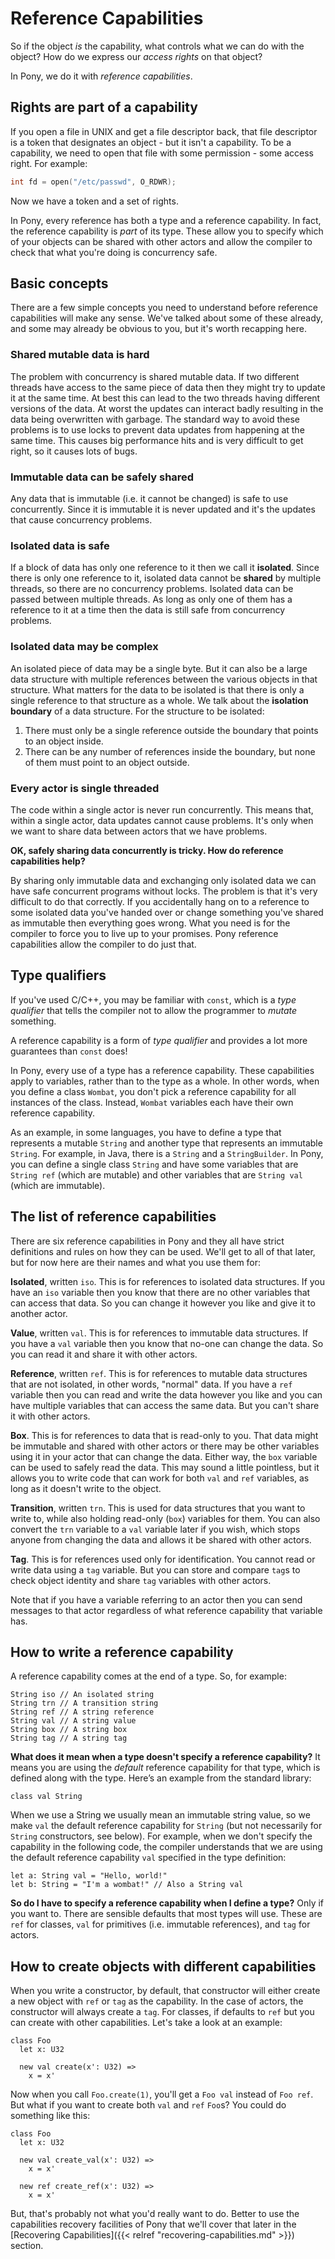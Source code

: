 # Reference Capabilities

So if the object _is_ the capability, what controls what we can do with the object? How do we express our _access rights_ on that object?

In Pony, we do it with _reference capabilities_.

## Rights are part of a capability

If you open a file in UNIX and get a file descriptor back, that file descriptor is a token that designates an object - but it isn't a capability. To be a capability, we need to open that file with some permission - some access right. For example:

```C
int fd = open("/etc/passwd", O_RDWR);
```

Now we have a token and a set of rights.

In Pony, every reference has both a type and a reference capability. In fact, the reference capability is _part_ of its type. These allow you to specify which of your objects can be shared with other actors and allow the compiler to check that what you're doing is concurrency safe.

## Basic concepts

There are a few simple concepts you need to understand before reference capabilities will make any sense. We've talked about some of these already, and some may already be obvious to you, but it's worth recapping here.

### Shared mutable data is hard

The problem with concurrency is shared mutable data. If two different threads have access to the same piece of data then they might try to update it at the same time. At best this can lead to the two threads having different versions of the data. At worst the updates can interact badly resulting in the data being overwritten with garbage. The standard way to avoid these problems is to use locks to prevent data updates from happening at the same time. This causes big performance hits and is very difficult to get right, so it causes lots of bugs.

### Immutable data can be safely shared

Any data that is immutable (i.e. it cannot be changed) is safe to use concurrently. Since it is immutable it is never updated and it's the updates that cause concurrency problems.

### Isolated data is safe

If a block of data has only one reference to it then we call it __isolated__. Since there is only one reference to it, isolated data cannot be __shared__ by multiple threads, so there are no concurrency problems. Isolated data can be passed between multiple threads. As long as only one of them has a reference to it at a time then the data is still safe from concurrency problems.

### Isolated data may be complex

An isolated piece of data may be a single byte. But it can also be a large data structure with multiple references between the various objects in that structure. What matters for the data to be isolated is that there is only a single reference to that structure as a whole. We talk about the __isolation boundary__ of a data structure. For the structure to be isolated:

1. There must only be a single reference outside the boundary that points to an object inside.
2. There can be any number of references inside the boundary, but none of them must point to an object outside.

### Every actor is single threaded

The code within a single actor is never run concurrently. This means that, within a single actor, data updates cannot cause problems. It's only when we want to share data between actors that we have problems.

__OK, safely sharing data concurrently is tricky. How do reference capabilities help?__

By sharing only immutable data and exchanging only isolated data we can have safe concurrent programs without locks. The problem is that it's very difficult to do that correctly. If you accidentally hang on to a reference to some isolated data you've handed over or change something you've shared as immutable then everything goes wrong. What you need is for the compiler to force you to live up to your promises. Pony reference capabilities allow the compiler to do just that.

## Type qualifiers

If you've used C/C++, you may be familiar with `const`, which is a _type qualifier_ that tells the compiler not to allow the programmer to _mutate_ something.

A reference capability is a form of _type qualifier_ and provides a lot more guarantees than `const` does!

In Pony, every use of a type has a reference capability. These capabilities apply to variables, rather than to the type as a whole. In other words, when you define a class `Wombat`, you don't pick a reference capability for all instances of the class. Instead, `Wombat` variables each have their own reference capability.

As an example, in some languages, you have to define a type that represents a mutable `String` and another type that represents an immutable `String`. For example, in Java, there is a `String` and a `StringBuilder`. In Pony, you can define a single class `String` and have some variables that are `String ref` (which are mutable) and other variables that are `String val` (which are immutable).

## The list of reference capabilities

There are six reference capabilities in Pony and they all have strict definitions and rules on how they can be used. We'll get to all of that later, but for now here are their names and what you use them for:

__Isolated__, written `iso`. This is for references to isolated data structures. If you have an `iso` variable then you know that there are no other variables that can access that data. So you can change it however you like and give it to another actor.

__Value__, written `val`. This is for references to immutable data structures. If you have a `val` variable then you know that no-one can change the data. So you can read it and share it with other actors.

__Reference__, written `ref`. This is for references to mutable data structures that are not isolated, in other words, "normal" data. If you have a `ref` variable then you can read and write the data however you like and you can have multiple variables that can access the same data. But you can't share it with other actors.

__Box__. This is for references to data that is read-only to you. That data might be immutable and shared with other actors or there may be other variables using it in your actor that can change the data. Either way, the `box` variable can be used to safely read the data. This may sound a little pointless, but it allows you to write code that can work for both `val` and `ref` variables, as long as it doesn't write to the object.

__Transition__, written `trn`. This is used for data structures that you want to write to, while also holding read-only (`box`) variables for them. You can also convert the `trn` variable to a `val` variable later if you wish, which stops anyone from changing the data and allows it be shared with other actors.

__Tag__. This is for references used only for identification. You cannot read or write data using a `tag` variable. But you can store and compare `tag`s to check object identity and share `tag` variables with other actors.

Note that if you have a variable referring to an actor then you can send messages to that actor regardless of what reference capability that variable has.

## How to write a reference capability

A reference capability comes at the end of a type. So, for example:

```pony
String iso // An isolated string
String trn // A transition string
String ref // A string reference
String val // A string value
String box // A string box
String tag // A string tag
```

__What does it mean when a type doesn't specify a reference capability?__ It means you are using the _default_ reference capability for that type, which is defined along with the type. Here’s an example from the standard library:

```pony
class val String
```

When we use a String we usually mean an immutable string value, so we make `val` the default reference capability for `String` (but not necessarily for `String` constructors, see below). For example, when we don't specify the capability in the following code, the compiler understands that we are using the default reference capability `val` specified in the type definition:

```pony
let a: String val = "Hello, world!"
let b: String = "I'm a wombat!" // Also a String val
```

__So do I have to specify a reference capability when I define a type?__ Only if you want to. There are sensible defaults that most types will use. These are `ref` for classes, `val` for primitives (i.e. immutable references), and `tag` for actors.

## How to create objects with different capabilities

When you write a constructor, by default, that constructor will either create a new object with `ref` or `tag` as the capability. In the case of actors, the constructor will always create a `tag`. For classes, if defaults to `ref` but you can create with other capabilities. Let's take a look at an example:

```pony
class Foo
  let x: U32

  new val create(x': U32) =>
    x = x'
```

Now when you call `Foo.create(1)`, you'll get a `Foo val` instead of `Foo ref`.
But what if you want to create both `val` and `ref` `Foo`s? You could do something like this:

```pony
class Foo
  let x: U32

  new val create_val(x': U32) =>
    x = x'

  new ref create_ref(x': U32) =>
    x = x'
```

But, that's probably not what you'd really want to do. Better to use the capabilities recovery facilities of Pony that we'll cover that later in the [Recovering Capabilities]({{< relref "recovering-capabilities.md" >}}) section.

